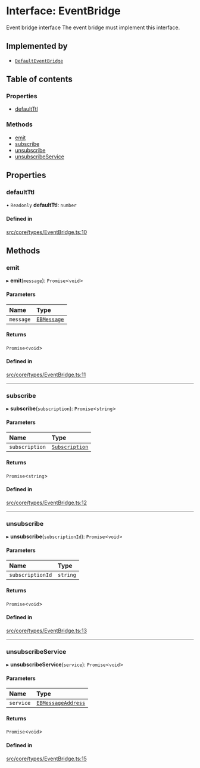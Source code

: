 # Interface: EventBridge

Event bridge interface
The event bridge must implement this interface.

## Implemented by

- [`DefaultEventBridge`](../classes/DefaultEventBridge.md)

## Table of contents

### Properties

- [defaultTtl](EventBridge.md#defaultttl)

### Methods

- [emit](EventBridge.md#emit)
- [subscribe](EventBridge.md#subscribe)
- [unsubscribe](EventBridge.md#unsubscribe)
- [unsubscribeService](EventBridge.md#unsubscribeservice)

## Properties

### defaultTtl

• `Readonly` **defaultTtl**: `number`

#### Defined in

[src/core/types/EventBridge.ts:10](https://github.com/sebastianwessel/purista/blob/6dd0105/src/core/types/EventBridge.ts#L10)

## Methods

### emit

▸ **emit**(`message`): `Promise`<`void`\>

#### Parameters

| Name | Type |
| :------ | :------ |
| `message` | [`EBMessage`](../modules.md#ebmessage) |

#### Returns

`Promise`<`void`\>

#### Defined in

[src/core/types/EventBridge.ts:11](https://github.com/sebastianwessel/purista/blob/6dd0105/src/core/types/EventBridge.ts#L11)

___

### subscribe

▸ **subscribe**(`subscription`): `Promise`<`string`\>

#### Parameters

| Name | Type |
| :------ | :------ |
| `subscription` | [`Subscription`](../modules.md#subscription) |

#### Returns

`Promise`<`string`\>

#### Defined in

[src/core/types/EventBridge.ts:12](https://github.com/sebastianwessel/purista/blob/6dd0105/src/core/types/EventBridge.ts#L12)

___

### unsubscribe

▸ **unsubscribe**(`subscriptionId`): `Promise`<`void`\>

#### Parameters

| Name | Type |
| :------ | :------ |
| `subscriptionId` | `string` |

#### Returns

`Promise`<`void`\>

#### Defined in

[src/core/types/EventBridge.ts:13](https://github.com/sebastianwessel/purista/blob/6dd0105/src/core/types/EventBridge.ts#L13)

___

### unsubscribeService

▸ **unsubscribeService**(`service`): `Promise`<`void`\>

#### Parameters

| Name | Type |
| :------ | :------ |
| `service` | [`EBMessageAddress`](../modules.md#ebmessageaddress) |

#### Returns

`Promise`<`void`\>

#### Defined in

[src/core/types/EventBridge.ts:15](https://github.com/sebastianwessel/purista/blob/6dd0105/src/core/types/EventBridge.ts#L15)
